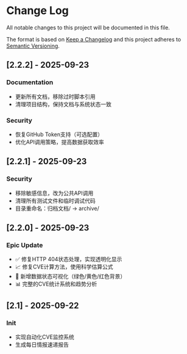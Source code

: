 # Change Log
All notable changes to this project will be documented in this file.
 
The format is based on [Keep a Changelog](http://keepachangelog.com/)
and this project adheres to [Semantic Versioning](http://semver.org/).

## [2.2.2] - 2025-09-23

### Documentation
- 更新所有文档，移除过时脚本引用
- 清理项目结构，保持文档与系统状态一致

### Security  
- 恢复GitHub Token支持（可选配置）
- 优化API调用策略，提高数据获取效率

## [2.2.1] - 2025-09-23

### Security
- 移除敏感信息，改为公共API调用
- 清理所有测试文件和临时调试代码
- 目录重命名：归档文档/ → archive/

## [2.2.0] - 2025-09-23

### Epic Update
- ✅ 修复HTTP 404状态处理，实现透明化显示
- 📈 修复CVE计算方法，使用科学估算公式  
- 🎨 新增数据状态可视化（绿色/黄色/红色背景）
- 📊 完整的CVE统计系统和趋势分析

## [2.1] - 2025-09-22

### Init
- 实现自动化CVE监控系统
- 生成每日情报速递报告

